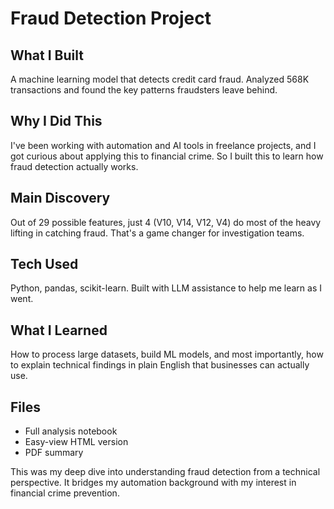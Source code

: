 # Fraud Detection Project

## What I Built
A machine learning model that detects credit card fraud. Analyzed 568K transactions and found the key patterns fraudsters leave behind.

## Why I Did This
I've been working with automation and AI tools in freelance projects, and I got curious about applying this to financial crime. So I built this to learn how fraud detection actually works.

## Main Discovery
Out of 29 possible features, just 4 (V10, V14, V12, V4) do most of the heavy lifting in catching fraud. That's a game changer for investigation teams.

## Tech Used
Python, pandas, scikit-learn. Built with LLM assistance to help me learn as I went.

## What I Learned
How to process large datasets, build ML models, and most importantly, how to explain technical findings in plain English that businesses can actually use.

## Files
* Full analysis notebook
* Easy-view HTML version
* PDF summary

This was my deep dive into understanding fraud detection from a technical perspective. It bridges my automation background with my interest in financial crime prevention.
